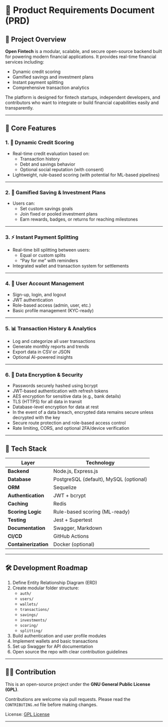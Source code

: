 # 📄 Product Requirements Document (PRD)

## 🧠 Project Overview

**Open Fintech** is a modular, scalable, and secure open-source backend built for powering modern financial applications. It provides real-time financial services including:

- Dynamic credit scoring
- Gamified savings and investment plans
- Instant payment splitting
- Comprehensive transaction analytics

The platform is designed for fintech startups, independent developers, and contributors who want to integrate or build financial capabilities easily and transparently.

---

## 🚀 Core Features

### 1. 🔢 Dynamic Credit Scoring

- Real-time credit evaluation based on:
  - Transaction history
  - Debt and savings behavior
  - Optional social reputation (with consent)
- Lightweight, rule-based scoring (with potential for ML-based pipelines)

---

### 2. 🎯 Gamified Saving & Investment Plans

- Users can:
  - Set custom savings goals
  - Join fixed or pooled investment plans
  - Earn rewards, badges, or returns for reaching milestones

---

### 3. ⚡ Instant Payment Splitting

- Real-time bill splitting between users:
  - Equal or custom splits
  - “Pay for me” with reminders
- Integrated wallet and transaction system for settlements

---

### 4. 👤 User Account Management

- Sign-up, login, and logout
- JWT authentication
- Role-based access (admin, user, etc.)
- Basic profile management (KYC-ready)

---

### 5. 📊 Transaction History & Analytics

- Log and categorize all user transactions
- Generate monthly reports and trends
- Export data in CSV or JSON
- Optional AI-powered insights

---

### 6. 🔐 Data Encryption & Security

- Passwords securely hashed using bcrypt
- JWT-based authentication with refresh tokens
- AES encryption for sensitive data (e.g., bank details)
- TLS (HTTPS) for all data in transit
- Database-level encryption for data at rest
- In the event of a data breach, encrypted data remains secure unless decrypted with the key
- Secure route protection and role-based access control
- Rate limiting, CORS, and optional 2FA/device verification

---

## 🧰 Tech Stack

| Layer                | Technology                             |
| -------------------- | -------------------------------------- |
| **Backend**          | Node.js, Express.js                    |
| **Database**         | PostgreSQL (default), MySQL (optional) |
| **ORM**              | Sequelize                              |
| **Authentication**   | JWT + bcrypt                           |
| **Caching**          | Redis                                  |
| **Scoring Logic**    | Rule-based scoring (ML-ready)          |
| **Testing**          | Jest + Supertest                       |
| **Documentation**    | Swagger, Markdown                      |
| **CI/CD**            | GitHub Actions                         |
| **Containerization** | Docker (optional)                      |

---

## 🛠️ Development Roadmap

1. Define Entity Relationship Diagram (ERD)
2. Create modular folder structure:
   - `auth/`
   - `users/`
   - `wallets/`
   - `transactions/`
   - `savings/`
   - `investments/`
   - `scoring/`
   - `splitting/`
3. Build authentication and user profile modules
4. Implement wallets and basic transactions
5. Set up Swagger for API documentation
6. Open source the repo with clear contribution guidelines

---

## 🧑‍💻 Contribution

This is an open-source project under the **GNU General Public License (GPL)**.

Contributions are welcome via pull requests. Please read the `CONTRIBUTING.md` file before making changes.

License: [GPL License](https://www.gnu.org/licenses/gpl-3.0.en.html)

---

